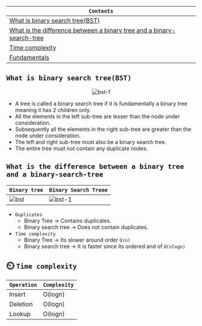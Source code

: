 <div align="center">
  
| `Contents` |
| ---------- |
| [What is binary search tree(BST)](https://github.com/devrath/studious-ds-adventure/blob/main/collection/Trees/BinaryTree/BinarySearchTree/README.md#what-is-binary-search-treebst) |
| [What is the difference between a binary tree and a binary-search-tree](https://github.com/devrath/studious-ds-adventure/blob/main/collection/Trees/BinaryTree/BinarySearchTree/README.md#what-is-the-difference-between-a-binary-tree-and-a-binary-search-tree) |
| [Time complexity](https://github.com/devrath/studious-ds-adventure/blob/main/collection/Trees/BinaryTree/BinarySearchTree/README.md#%EF%B8%8F-time-complexity) |
| [Fundamentals](https://github.com/devrath/studious-ds-adventure/tree/main/collection/Trees/BinaryTree/BinarySearchTree/Fundamentals) |


</div>


## `What is binary search tree(BST)`

<div align="center">
  
![bst-1](https://github.com/devrath/studious-ds-adventure/assets/1456191/2aeab9ec-b11d-43f7-8ea6-c0ee55834d80)

</div>

* A tree is called a binary search tree if it is fundamentally a binary tree meaning it has 2 children only.
* All the elements in the left sub-tree are lesser than the node under consideration.
* Subsequently all the elements in the right sub-tree are greater than the node under consideration.
* The left and right sub-tree must also be a binary search tree.
* The entire tree must not contain any duplicate nodes.

## `What is the difference between a binary tree and a binary-search-tree`

| `Binary tree` | `Binary Search Treee` |
| ------------- | --------------------- |
| ![bst](https://github.com/devrath/studious-ds-adventure/assets/1456191/cb132f95-0031-4a49-9bea-0b1d9bf6a50b) | ![bst-1](https://github.com/devrath/studious-ds-adventure/assets/1456191/2aeab9ec-b11d-43f7-8ea6-c0ee55834d80) | 

* `Duplicates`
  *  Binary Tree -> Contains duplicates.
  *  Binary search tree -> Does not contain duplicates.
* `Time complexity`
  * Binary Tree -> Its slower around order `O(n)`
  * Binary search tree -> It is faster since its ordered and of `O(nlogn)`
 
## ⏲️ `Time complexity`  
| `Operation` | `Complexity` |
| ----------- | ------------ |
| Insert | O(logn) |
| Deletion | O(logn) |
| Lookup | O(logn) |
